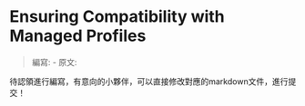 # Ensuring Compatibility with Managed Profiles

> 編寫: - 原文:

待認領進行編寫，有意向的小夥伴，可以直接修改對應的markdown文件，進行提交！
